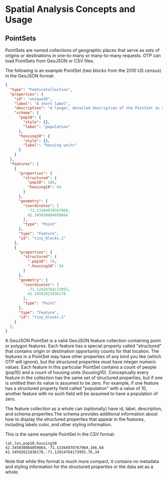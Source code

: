 # Spatial Analysis Concepts and Usage

## PointSets

PointSets are named collections of geographic places that serve as sets of origins or destinations in one-to-many
or many-to-many requests. OTP can load PointSets from GeoJSON or CSV files.

The following is an example PointSet (two blocks from the 2010 US census) in the GeoJSON format:
```JSON
{
  "type": "FeatureCollection",
  "properties": {
    "id": "uniqueID",
    "label": "A short label",
    "description": "A longer, detailed description of the PointSet as a whole.",
    "schema": {
      "pop10": {
        "style": {},
        "label": "population"
      },
      "housing10": {
        "style": {},
        "label": "housing units"
      }
    }
  },
  "features": [
    {
      "properties": {
        "structured": {
          "pop10": 166,
          "housing10": 64
        }
      },
      "geometry": {
        "coordinates": [
          -71.13364978767969,
          42.345030084059864
        ],
        "type": "Point"
      },
      "type": "Feature",
      "id": "tiny_blocks.1"
    },
    {
      "properties": {
        "structured": {
          ".pop10": 76,
          ".housing10": 34
        }
      },
      "geometry": {
        "coordinates": [
          -71.12924764173955,
          42.34592621836178
        ],
        "type": "Point"
      },
      "type": "Feature",
      "id": "tiny_blocks.2"
    }
  ],
}
```

A GeoJSON PointSet is a valid GeoJSON feature collection containing point or polygon features.
Each feature has a special property called "structured" that contains origin or destination opportunity counts
for that location. The features in a PointSet may have other properties of any kind you like (which OTP will ignore),
but the structured properties must have integer numeric values. Each feature in this particular PointSet
contains a count of people (pop10) and a count of housing units (housing10). Conceptually every feature
in the collection has the same set of structured properties, but if one is omitted then its value is assumed to be zero.
For example, if one feature has a structured property field called "population" with a value of 10, another feature with
no such field will be assumed to have a population of zero.

The feature collection as a whole can (optionally) have id, label, description, and schema properties.The schema provides
additional information about how to display the structured properties that appear in the features, including labels
color, and other styling information.

This is the same example PointSet in the CSV format:

```CSV
lat,lon,pop10,housing10
42.345030084059864,-71.13364978767969,166,64
42.34592621836178,-71.12924764173955,76,34
```

Note that while this format is much more compact, it contains no metadata and styling information for the
structured properties or the data set as a whole.